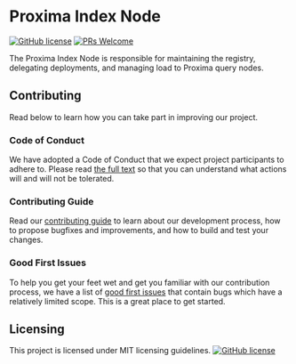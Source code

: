 # Proxima Index Node

[![GitHub license](https://img.shields.io/badge/license-MIT-blue.svg)](https://github.com/facebook/react/blob/master/LICENSE)
[![PRs Welcome](https://img.shields.io/badge/PRs-welcome-brightgreen.svg)](https://reactjs.org/docs/how-to-contribute.html#your-first-pull-request)

The Proxima Index Node is responsible for maintaining the registry, delegating deployments, and managing load to Proxima query nodes.



<!--
- Main concepts 
-->

<!--
## Installation
-->

<!--
## Documentation 
-->

<!--
## Examples
-->


## Contributing

<!--
This should include:
- Contributing Guidelines
- Code of Conduct
- Good first issues/Pull requests
-->
Read below to learn how you can take part in improving our project.

### Code of Conduct

We have adopted a Code of Conduct that we expect project participants to adhere to. Please read [the full text]() so that you can understand what actions will and will not be tolerated.

### Contributing Guide

Read our [contributing guide]() to learn about our development process, how to propose bugfixes and improvements, and how to build and test your changes.

### Good First Issues

To help you get your feet wet and get you familiar with our contribution process, we have a list of [good first issues]() that contain bugs which have a relatively limited scope. This is a great place to get started.

## Licensing

This project is licensed under MIT licensing guidelines.
[![GitHub license](https://img.shields.io/badge/license-MIT-blue.svg)](https://github.com/facebook/react/blob/master/LICENSE)
